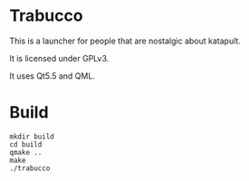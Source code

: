Trabucco
========

This is a launcher for people that are nostalgic about katapult.

It is licensed under GPLv3.

It uses Qt5.5 and QML.

Build
=====

```
mkdir build
cd build
qmake ..
make
./trabucco
```
